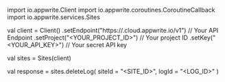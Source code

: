 import io.appwrite.Client
import io.appwrite.coroutines.CoroutineCallback
import io.appwrite.services.Sites

val client = Client()
    .setEndpoint("https://<REGION>.cloud.appwrite.io/v1") // Your API Endpoint
    .setProject("<YOUR_PROJECT_ID>") // Your project ID
    .setKey("<YOUR_API_KEY>") // Your secret API key

val sites = Sites(client)

val response = sites.deleteLog(
    siteId = "<SITE_ID>",
    logId = "<LOG_ID>"
)
